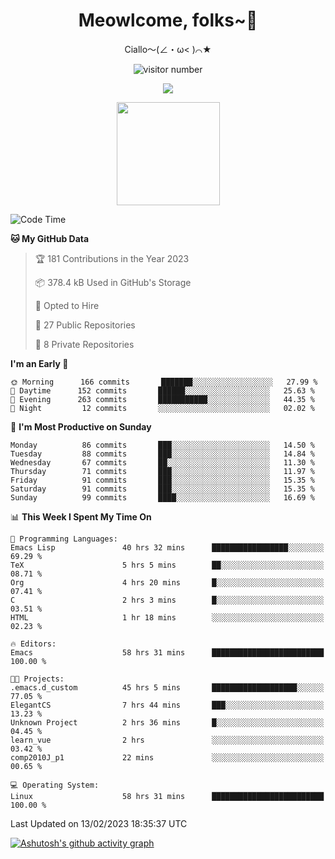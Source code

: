 <div align="center">
  <h1>Meowlcome, folks~👋</h1>
  <p>Ciallo～(∠・ω< )⌒★</p>
</div>

<p align="center">
  <img src="https://count.getloli.com/get/@Ziqi-Yang?theme=rule34" alt="visitor number" />
</p>

<p align="center">
  <img src="https://skillicons.dev/icons?i=rust,c,py,flutter,go,java,js,bash,linux,emacs" />
</p>
<p align="center">
  <img height="165" src="https://github-readme-stats.vercel.app/api?username=Ziqi-Yang&show_icons=true&include_all_commits=true&hide_border=true" />
</p>

<!--START_SECTION:waka-->
![Code Time](http://img.shields.io/badge/Code%20Time-551%20hrs%2021%20mins-blue)

**🐱 My GitHub Data** 

> 🏆 181 Contributions in the Year 2023
 > 
> 📦 378.4 kB Used in GitHub's Storage 
 > 
> 💼 Opted to Hire
 > 
> 📜 27 Public Repositories 
 > 
> 🔑 8 Private Repositories  
 > 
**I'm an Early 🐤** 

```text
🌞 Morning      166 commits       ███████░░░░░░░░░░░░░░░░░░   27.99 % 
🌆 Daytime      152 commits       ██████░░░░░░░░░░░░░░░░░░░   25.63 % 
🌃 Evening      263 commits       ███████████░░░░░░░░░░░░░░   44.35 % 
🌙 Night         12 commits       ░░░░░░░░░░░░░░░░░░░░░░░░░   02.02 % 

```
📅 **I'm Most Productive on Sunday** 

```text
Monday          86 commits       ███░░░░░░░░░░░░░░░░░░░░░░   14.50 % 
Tuesday         88 commits       ███░░░░░░░░░░░░░░░░░░░░░░   14.84 % 
Wednesday       67 commits       ██░░░░░░░░░░░░░░░░░░░░░░░   11.30 % 
Thursday        71 commits       ███░░░░░░░░░░░░░░░░░░░░░░   11.97 % 
Friday          91 commits       ███░░░░░░░░░░░░░░░░░░░░░░   15.35 % 
Saturday        91 commits       ███░░░░░░░░░░░░░░░░░░░░░░   15.35 % 
Sunday          99 commits       ████░░░░░░░░░░░░░░░░░░░░░   16.69 % 

```


📊 **This Week I Spent My Time On** 

```text
💬 Programming Languages: 
Emacs Lisp               40 hrs 32 mins      █████████████████░░░░░░░░   69.29 % 
TeX                      5 hrs 5 mins        ██░░░░░░░░░░░░░░░░░░░░░░░   08.71 % 
Org                      4 hrs 20 mins       █░░░░░░░░░░░░░░░░░░░░░░░░   07.41 % 
C                        2 hrs 3 mins        █░░░░░░░░░░░░░░░░░░░░░░░░   03.51 % 
HTML                     1 hr 18 mins        ░░░░░░░░░░░░░░░░░░░░░░░░░   02.23 % 

🔥 Editors: 
Emacs                    58 hrs 31 mins      █████████████████████████   100.00 % 

🐱‍💻 Projects: 
.emacs.d_custom          45 hrs 5 mins       ███████████████████░░░░░░   77.05 % 
ElegantCS                7 hrs 44 mins       ███░░░░░░░░░░░░░░░░░░░░░░   13.23 % 
Unknown Project          2 hrs 36 mins       █░░░░░░░░░░░░░░░░░░░░░░░░   04.45 % 
learn_vue                2 hrs               ░░░░░░░░░░░░░░░░░░░░░░░░░   03.42 % 
comp2010J_p1             22 mins             ░░░░░░░░░░░░░░░░░░░░░░░░░   00.65 % 

💻 Operating System: 
Linux                    58 hrs 31 mins      █████████████████████████   100.00 % 

```


 Last Updated on 13/02/2023 18:35:37 UTC
<!--END_SECTION:waka-->


[![Ashutosh's github activity graph](https://github-readme-activity-graph.cyclic.app/graph?username=Ziqi-Yang&theme=github)](https://github.com/ashutosh00710/github-readme-activity-graph)
